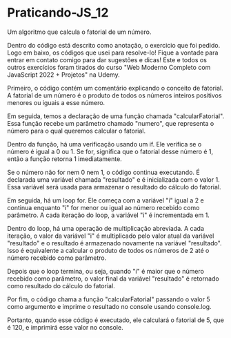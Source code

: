 # Praticando-JS_12
Um algoritmo que calcula o fatorial de um número.

Dentro do código está descrito como anotação, o exercicio que foi pedido. Logo em baixo,
os códigos que usei para resolve-lo!
Fique a vontade para entrar em contato comigo para dar sugestões e dicas!
Este e todos os outros exercícios foram tirados do curso
"Web Moderno Completo com JavaScript 2022 + Projetos" na Udemy.


Primeiro, o código contém um comentário explicando o conceito de fatorial. A fatorial de um número é o produto de todos os números inteiros positivos menores ou iguais a esse número.

Em seguida, temos a declaração de uma função chamada "calcularFatorial". Essa função recebe um parâmetro chamado "numero", que representa o número para o qual queremos calcular o fatorial.

Dentro da função, há uma verificação usando um if. Ele verifica se o número é igual a 0 ou 1. Se for, significa que o fatorial desse número é 1, então a função retorna 1 imediatamente.

Se o número não for nem 0 nem 1, o código continua executando. É declarada uma variável chamada "resultado" e é inicializada com o valor 1. Essa variável será usada para armazenar o resultado do cálculo do fatorial.

Em seguida, há um loop for. Ele começa com a variável "i" igual a 2 e continua enquanto "i" for menor ou igual ao número recebido como parâmetro. A cada iteração do loop, a variável "i" é incrementada em 1.

Dentro do loop, há uma operação de multiplicação abreviada. A cada iteração, o valor da variável "i" é multiplicado pelo valor atual da variável "resultado" e o resultado é armazenado novamente na variável "resultado". Isso é equivalente a calcular o produto de todos os números de 2 até o número recebido como parâmetro.

Depois que o loop termina, ou seja, quando "i" é maior que o número recebido como parâmetro, o valor final da variável "resultado" é retornado como resultado do cálculo do fatorial.

Por fim, o código chama a função "calcularFatorial" passando o valor 5 como argumento e imprime o resultado no console usando console.log.

Portanto, quando esse código é executado, ele calculará o fatorial de 5, que é 120, e imprimirá esse valor no console.
